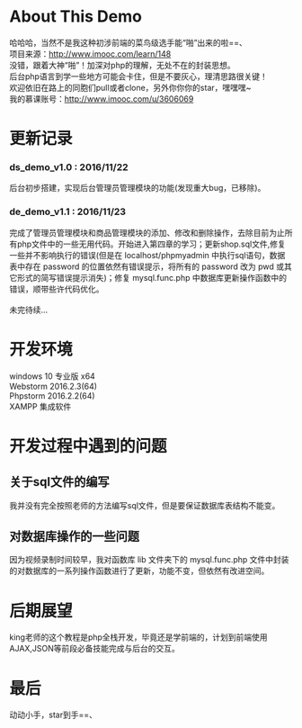 # About This Demo
哈哈哈，当然不是我这种初涉前端的菜鸟级选手能“啪”出来的啦==、<br/>
项目来源：http://www.imooc.com/learn/148 <br/>
没错，跟着大神“啪”！加深对php的理解，无处不在的封装思想。<br/>
后台php语言到学一些地方可能会卡住，但是不要灰心，理清思路很关键！<br/>
欢迎依旧在路上的同胞们pull或者clone，另外你你你的star，嘿嘿嘿~ <br/>
我的慕课账号：http://www.imooc.com/u/3606069
# 更新记录 
### ds_demo_v1.0 : 2016/11/22 <br/>
后台初步搭建，实现后台管理员管理模块的功能(发现重大bug，已移除)。
### de_demo_v1.1 : 2016/11/23 <br/>
完成了管理员管理模块和商品管理模块的添加、修改和删除操作，去除目前为止所有php文件中的一些无用代码。开始进入第四章的学习；更新shop.sql文件,修复一些并不影响执行的错误(但是在 localhost/phpmyadmin 中执行sql语句，数据表中存在 password 的位置依然有错误提示，将所有的 password 改为 pwd 或其它形式的简写错误提示消失)；修复 mysql.func.php 中数据库更新操作函数中的错误，顺带些许代码优化。
<br/>
<br/>
未完待续... <br/>
# 开发环境
windows 10 专业版 x64 <br/>
Webstorm 2016.2.3(64) <br/>
Phpstorm 2016.2.2(64) <br/>
XAMPP 集成软件 <br/>
# 开发过程中遇到的问题
## 关于sql文件的编写
我并没有完全按照老师的方法编写sql文件，但是要保证数据库表结构不能变。
## 对数据库操作的一些问题
因为视频录制时间较早，我对函数库 lib 文件夹下的 mysql.func.php 文件中封装的对数据库的一系列操作函数进行了更新，功能不变，但依然有改进空间。
# 后期展望
king老师的这个教程是php全栈开发，毕竟还是学前端的，计划到前端使用AJAX,JSON等前段必备技能完成与后台的交互。
# 最后
动动小手，star到手==、
